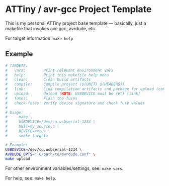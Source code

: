 ATTiny / avr-gcc Project Template
=================================

This is my personal ATTiny project base template — basically, just a makefile
that invokes avr-gcc, avrdude, etc.

For target information: `make help`

Example
-------

```bash
# TARGETS:
#   vars:        Print relevant environment vars
#   help:        Print this makefile help menu
#   clean:       Clean build artifacts
#   compile:     Compile project ($(UNIT) $(HEADERS))
#   link:        Link compilation artifacts and package for upload (compile)
#   upload:      Upload (NOTE: USBDEVICE must be set) (link)
#   fuses:       Flash the fuses
#   check-fuses: Verify device signature and check fuse values
# 
# Usage:
#     make \
#     USBDEVICE=/dev/cu.usbserial-1234 \
#     UNIT=my_source.c \
#     DEVICE=<mcu> \
#     <make target>

# Example:
USBDEVICE=/dev/cu.usbserial-1234 \
AVRDUDE_OPTS="-C/path/to/avrdude.conf" \
make upload
```

For other environment variables/settings, see: `make vars`.

For help, see: `make help`.

